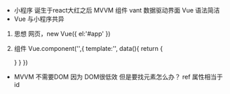 - 小程序 诞生于react大红之后
  MVVM 组件 vant
  数据驱动界面
  Vue 语法简洁
- Vue 与小程序共异
1. 思想
  网页，new Vue({
    el:'#app'
  })
2. 组件
  Vue.component('',{
    template:'',
    data(){
      return {

      }
    }
  })

- MVVM 不需要DOM 因为 DOM很低效
 但是要找元素怎么办？ ref 属性相当于id